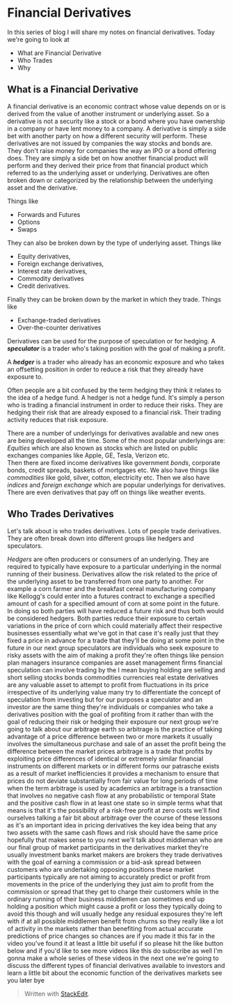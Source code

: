 
# Financial Derivatives
In this series of blog I will share my notes on financial derivatives. Today we're going to look at

 - What are Financial Derivative
 - Who Trades
 - Why

## What is a Financial Derivative 
 
A financial derivative is an economic contract whose value depends on or is derived from the value of another
instrument or underlying asset. So a derivative is not a security like a stock or a bond where you have ownership in a company or have lent money to a company. A derivative is simply a side bet with another party on how a different security will perform. These derivatives are not issued by companies the way stocks and bonds are. They don't raise money for companies the way an IPO or a bond offering does. They are simply a side bet on how another financial product will perform and they derived
their price from that financial product which referred to as the underlying asset or underlying. Derivatives are often broken down or categorized by the relationship between the underlying asset and the derivative. 

Things like 

 - Forwards and Futures
 - Options
 - Swaps

They can also be broken down by the type of underlying asset. Things like 

 - Equity derivatives, 
 - Foreign exchange derivatives, 
 - Interest rate derivatives, 
 - Commodity derivatives 
 - Credit derivatives. 

Finally they can be broken down by the market in which they trade. Things like 

 - Exchange-traded derivatives
 - Over-the-counter derivatives
 
Derivatives can be used for the purpose of speculation or for hedging. 
A ***speculator*** is a trader who's taking position
with the goal of making a profit. 

A ***hedger*** is a trader who already has an economic exposure and who takes an offsetting position in order to reduce a risk that they already have exposure to.

Often people are a bit confused by the term hedging they think it relates to the idea of a hedge fund. A hedger is not a hedge fund. It's simply a person who is trading a
financial instrument in order to reduce their risks. They are hedging their risk that are already exposed to a
financial risk. Their trading activity reduces that risk exposure. 

There are a number of underlyings for derivatives available and new ones are being developed all the time.
Some of the most popular underlyings are:
*Equities* which are also known as stocks which are listed on public exchanges companies like Apple, GE, Tesla, Verizon etc.  
Then there are fixed income derivatives like government *bonds*, corporate bonds, credit spreads, baskets of mortgages etc. We also have things
like *commodities* like gold, silver, cotton,
electricity etc. Then we also have *indices*
and *foreign exchange* which are popular
underlyings for derivatives. There are
even derivatives that pay off on things
like weather events. 

## Who Trades Derivatives

Let's talk about is who trades derivatives. Lots of people trade derivatives.  They are often break down into different groups like hedgers and speculators. 

*Hedgers* are often producers or consumers of an underlying. They are required to typically have exposure to a particular underlying in the normal running of their business. Derivatives allow the risk related to the price of
the underlying asset to be transferred from one party to another. For example a corn farmer and the breakfast cereal manufacturing company like Kellogg's could enter into a futures contract to exchange a specified
amount of cash for a specified amount of corn at some point in the future. In doing so both parties will have reduced a future risk and thus both would be considered hedgers. Both parties reduce their exposure to certain variations in
the price of corn which could materially
affect their respective businesses
essentially what we've got in that case
it's really just that they fixed a price
in advance for a trade that they'll be
doing at some point in the future in our
next group speculators are individuals
who seek exposure to risky assets with
the aim of making a profit they're often
things like pension plan managers
insurance companies are asset management
firms financial speculation can involve
trading by the I mean buying holding are
selling and short selling stocks bonds
commodities currencies real estate
derivatives are any valuable asset to
attempt to profit from fluctuations in
its price irrespective of its underlying
value many try to differentiate the
concept of speculation from investing
but for our purposes a speculator and an
investor are the same thing they're
individuals or companies who take a
derivatives position with the goal of
profiting from it rather than with the
goal of reducing their risk or hedging
their exposure our next group we're
going to talk about our arbitrage earth
so arbitrage is the practice of taking
advantage of a price difference between
two or more markets it usually involves
the simultaneous purchase and sale of an
asset the profit being the difference
between the market prices
arbitrage is a trade that profits by
exploiting price differences of
identical or extremely similar financial
instruments on different markets or in
different forms our patrasche exists as
a result of market inefficiencies it
provides a mechanism to ensure that
prices do not deviate substantially from
fair value for long periods of time when
the term arbitrage is used by academics
an arbitrage is a transaction that
involves no negative cash flow at any
probabilistic or temporal State and the
positive cash flow in at least one state
so in simple terms what that means is
that it's the possibility of a risk-free
profit at zero costs we'll find
ourselves talking a fair bit about
arbitrage over the course of these
lessons as it's an important idea in
pricing derivatives the key idea being
that any two assets with the same cash
flows and risk should have the same
price hopefully that makes sense to you
next we'll talk about middleman who are
our final group of market participants
in the derivatives market they're
usually investment banks market makers
are brokers they trade derivatives with
the goal of earning a commission or a
bid-ask spread between customers who are
undertaking opposing positions these
market participants typically are not
aiming to accurately predict or profit
from movements in the price of the
underlying they just aim to profit from
the commission or spread that they get
to charge their customers
while in the ordinary running of their
business middlemen can sometimes end up
holding a position which might cause a
profit or loss they typically doing to
avoid this though and will usually hedge
any residual exposures they're left with
if at all possible middlemen benefit
from churns so they really like a lot of
activity in the markets rather than
benefiting from actual accurate
predictions of price changes so chances
are if you made it this far in the video
you've found it at least a little bit
useful if so please hit the like button
below and if you'd like to see more
videos like this do subscribe as well
I'm gonna make a whole series of these
videos in the next one we're going to
discuss the different types of financial
derivatives available to investors and
learn a little bit about the economic
function of the derivatives markets see
you later bye

> Written with [StackEdit](https://stackedit.io/).
<!--stackedit_data:
eyJoaXN0b3J5IjpbLTE5NjU0MjM2MzcsMTEwNTY5Mzc1NF19
-->